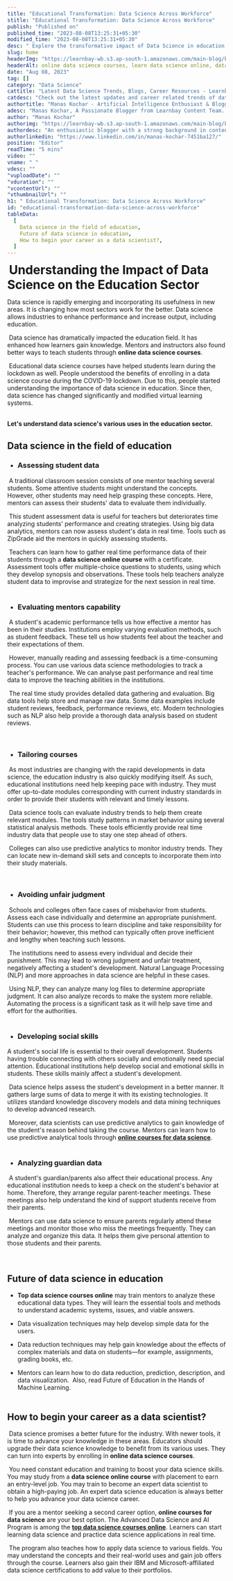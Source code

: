 ```yaml
---
title: "Educational Transformation: Data Science Across Workforce"
stitle: "Educational Transformation: Data Science Across Workforce"
publish: "Published on"
published_time: "2023-08-08T13:25:31+05:30"
modified_time: "2023-08-08T13:25:31+05:30"
desc: " Explore the transformative impact of Data Science in education on the workforce, enhancing skills, personalizing learning, and aligning curriculum with industry demands."
slug: home
headerImg: "https://learnbay-wb.s3.ap-south-1.amazonaws.com/main-blog/blog/educational-transformation.png"
headerAlt: online data science courses, learn data science online, data science online course
date: "Aug 08, 2023"
tag: []
category: "Data Science"
cattitle: "Latest Data Science Trends, Blogs, Career Resources - Learnbay Blogs"
catdesc: "Check out the latest updates and career related trends of data science and business analytics here inside the Learnbay's data science blogs."
authortitle: "Manas Kochar - Artificial Intelligence Enthusiast & Blogger | Learnbay"
adesc: "Manas Kochar, A Passionate Blogger from Learnbay Content Team. Explore her Artificial Intelligence and Machine Learning Blogs.."
author: "Manas Kochar"
authorimg: "https://learnbay-wb.s3.ap-south-1.amazonaws.com/main-blog/blog/manas-kochar.webp"
authordesc: "An enthusiastic blogger with a strong background in content creation and a hard-core interest in emerging technologies, mainly hot topics and happenings in AI and machine learning."
authorlinkedin: "https://www.linkedin.com/in/manas-kochar-7451ba127/"
position: "Editor"
readTime: "5 mins"
video: ""
vname: " "
vdesc: ""
"vuploadDate": ""
"vduration": ""
"vcontentUrl": ""
"vthumbnailUrl": ""
h1: " Educational Transformation: Data Science Across Workforce"
id: "educational-transformation-data-science-across-workforce"
tableData:
  [
    Data science in the field of education,
    Future of data science in education,
    How to begin your career as a data scientist?,
  ]
---
```


​
<span style=" font-weight:bold; font-size:28px">Understanding the Impact of Data Science on the Education Sector
</span> <br/>

Data science is rapidly emerging and incorporating its usefulness in new areas. It is changing how most sectors work for the better. Data science allows industries to enhance performance and increase output, including education.<br/>

​
Data science has dramatically impacted the education field. It has enhanced how learners gain knowledge. Mentors and instructors also found better ways to teach students through <b>online data science courses</b>.<br/>

​
Educational data science courses have helped students learn during the lockdown as well. People understood the benefits of enrolling in a data science course during the COVID-19 lockdown. Due to this, people started understanding the importance of data science in education. Since then, data science has changed significantly and modified virtual learning systems.<br/> <br/>

**Let's understand data science's various uses in the education sector.**
​

## Data science in the field of education

- ### Assessing student data

​
A traditional classroom session consists of one mentor teaching several students. Some attentive students might understand the concepts. However, other students may need help grasping these concepts. Here, mentors can assess their students' data to evaluate them individually. <br/>

​
This student assessment data is useful for teachers but deteriorates time analyzing students' performance and creating strategies. Using big data analytics, mentors can now assess student's data in real time. Tools such as ZipGrade aid the mentors in quickly assessing students.<br/>

​
Teachers can learn how to gather real time performance data of their students through a <b>data science online course</b> with a certificate. Assessment tools offer multiple-choice questions to students, using which they develop synopsis and observations. These tools help teachers analyze student data to improvise and strategize for the next session in real time.<br/>
​

- ### Evaluating mentors capability

​
A student's academic performance tells us how effective a mentor has been in their studies. Institutions employ varying evaluation methods, such as student feedback. These tell us how students feel about the teacher and their expectations of them. <br/>

​
However, manually reading and assessing feedback is a time-consuming process. You can use various data science methodologies to track a teacher's performance. We can analyse past performance and real time data to improve the teaching abilities in the institutions.<br/>

​
The real time study provides detailed data gathering and evaluation. Big data tools help store and manage raw data. Some data examples include student reviews, feedback, performance reviews, etc. Modern technologies such as NLP also help provide a thorough data analysis based on student reviews.<br/>

​

- ### Tailoring courses

​
As most industries are changing with the rapid developments in data science, the education industry is also quickly modifying itself. As such, educational institutions need help keeping pace with industry. They must offer up-to-date modules corresponding with current industry standards in order to provide their students with relevant and timely lessons.<br/>

​
Data science tools can evaluate industry trends to help them create relevant modules. The tools study patterns in market behavior using several statistical analysis methods. These tools efficiently provide real time industry data that people use to stay one step ahead of others.<br/>

​
Colleges can also use predictive analytics to monitor industry trends. They can locate new in-demand skill sets and concepts to incorporate them into their study materials.<br/>

​

- ### Avoiding unfair judgment

​
Schools and colleges often face cases of misbehavior from students. Assess each case individually and determine an appropriate punishment. Students can use this process to learn discipline and take responsibility for their behavior; however, this method can typically often prove inefficient and lengthy when teaching such lessons.<br/>

​
The institutions need to assess every individual and decide their punishment. This may lead to wrong judgment and unfair treatment, negatively affecting a student's development. Natural Language Processing (NLP) and more approaches in data science are helpful in these cases.<br/>

​
Using NLP, they can analyze many log files to determine appropriate judgment. It can also analyze records to make the system more reliable. Automating the process is a significant task as it will help save time and effort for the authorities.<br/>
​

- ### Developing social skills

A student's social life is essential to their overall development. Students having trouble connecting with others socially and emotionally need special attention. Educational institutions help develop social and emotional skills in students. These skills mainly affect a student's development.<br/>

​
Data science helps assess the student's development in a better manner. It gathers large sums of data to merge it with its existing technologies. It utilizes standard knowledge discovery models and data mining techniques to develop advanced research.<br/>

​
Moreover, data scientists can use predictive analytics to gain knowledge of the student's reason behind taking the course. Mentors can learn how to use predictive analytical tools through <b><a href="https://www.learnbay.co/data-science-certification-courses" target="_blank">online courses for data science</a></b>.<br/>
​

- ### Analyzing guardian data

​
A student's guardian/parents also affect their educational process. Any educational institution needs to keep a check on the student's behavior at home. Therefore, they arrange regular parent-teacher meetings. These meetings also help understand the kind of support students receive from their parents. <br/>

​
Mentors can use data science to ensure parents regularly attend these meetings and monitor those who miss the meetings frequently. They can analyze and organize this data. It helps them give personal attention to those students and their parents.<br/>

​

## Future of data science in education

- <b>Top data science courses online</b> may train mentors to analyze these educational data types. They will learn the essential tools and methods to understand academic systems, issues, and viable answers.

- Data visualization techniques may help develop simple data for the users.
- Data reduction techniques may help gain knowledge about the effects of complex materials and data on students—for example, assignments, grading books, etc.
- Mentors can learn how to do data reduction, prediction, description, and data visualization.
  ​
  Also, read Future of Education in the Hands of Machine Learning. <br/>
  ​

## How to begin your career as a data scientist?

​
Data science promises a better future for the industry. With newer tools, it is time to advance your knowledge in these areas. Educators should upgrade their data science knowledge to benefit from its various uses. They can turn into experts by enrolling in <b>online data science courses</b>.<br/>

​
You need constant education and training to boost your data science skills. You may study from a <b>data science online course</b> with placement to earn an entry-level job. You may train to become an expert data scientist to obtain a high-paying job. An expert data science education is always better to help you advance your data science career.<br/>

​
If you are a mentor seeking a second career option, <b>online courses for data science</b> are your best option. The Advanced Data Science and AI Program is among the <b><a href="https://www.learnbay.co/data-science-certification-courses" target="_blank">top data science courses online</a></b>. Learners can start learning data science and practice data science applications in real time.<br/>

​
The program also teaches how to apply data science to various fields. You may understand the concepts and their real-world uses and gain job offers through the course. Learners also gain their IBM and Microsoft-affiliated data science certifications to add value to their portfolios.
